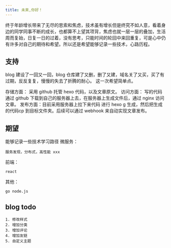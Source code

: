 ```yaml
---
title: 未来,你好！
---
```

终于年龄增长带来了无尽的思索和焦虑，技术虽有增长但是终究不如人意，看着身边的同学同事不断的成长，也都算不上望其项背，焦虑也就一层一层的叠加，生活周而复始，日复一日的过着，没有思考，只能时间的轮回中来回重复，可是心中仍有许多对自己的期待和希望。所以还是希望能够记录一些技术，心路历程。

## 支持
blog 建设了一回又一回，blog 仓库建了又删，删了又建，域名关了又买，买了有过期，反反复复，慢慢的失去了折腾的耐心。
这一次希望简单点。

存储方面： 采用 github 托管 hexo 代码，以及文章原文。
访问方面： 写的代码通过 github 下载到自己的服务器上去，在服务器上生成文件后，通过 nginx 访问文章。
发布方面：目前采用服务器上拉下来代码 进行 hexo g 生成，然后把生成的代码cp 到目标文件夹。后续可以通过 webhook 来自动实现文章发布。

## 期望
能够记录一些技术学习路径
微服务：

    服务发现，分布式，高性能 xxx
前端：

    react
其他：

    go node.js 
## blog todo
    1. 修改样式
    2. 增加分类
    3. 增加评论
    4. 增加友链
    5. 自定义主题

